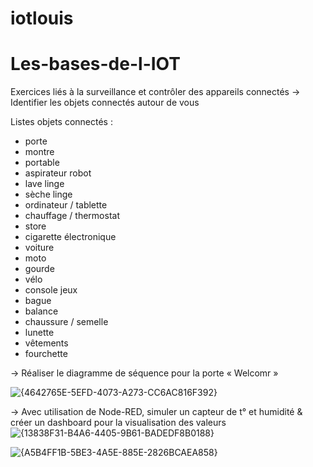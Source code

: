 # iotlouis

# Les-bases-de-l-IOT

Exercices liés à la surveillance et contrôler des appareils connectés
→ Identifier les objets connectés autour de vous

Listes objets connectés :

- porte
- montre
- portable
- aspirateur robot
- lave linge
- sèche linge
- ordinateur / tablette
- chauffage / thermostat
- store
- cigarette électronique
- voiture
- moto
- gourde 
- vélo
- console jeux
- bague
- balance
- chaussure / semelle
- lunette
- vêtements
- fourchette


→ Réaliser le diagramme de séquence pour la porte « Welcomr »


![{4642765E-5EFD-4073-A273-CC6AC816F392}](https://github.com/user-attachments/assets/6ee5a955-46c3-4093-a444-5c7f7fbada69)


→ Avec utilisation de Node-RED, simuler un capteur de t° et humidité & créer un dashboard pour la visualisation des valeurs
![{13838F31-B4A6-4405-9B61-BADEDF8B0188}](https://github.com/user-attachments/assets/7b8a855e-9e1b-41a8-819c-7667f6f869c1)

![{A5B4FF1B-5BE3-4A5E-885E-2826BCAEA858}](https://github.com/user-attachments/assets/2e24e202-2910-49da-9ad9-0664eaf3a063)

